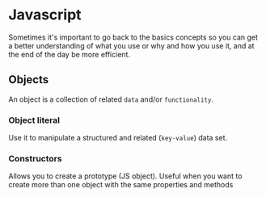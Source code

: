 # Javascript

Sometimes it's important to go back to the basics concepts so you can get a better understanding of what you use or why and how you use it, and at the end of the day be more efficient.

## Objects
An object is a collection of related `data` and/or `functionality`.

### Object literal
Use it to manipulate a structured and related (`key-value`) data set.

### Constructors
Allows you to create a prototype (JS object). Useful when you want to create more than one object with the same properties and methods 